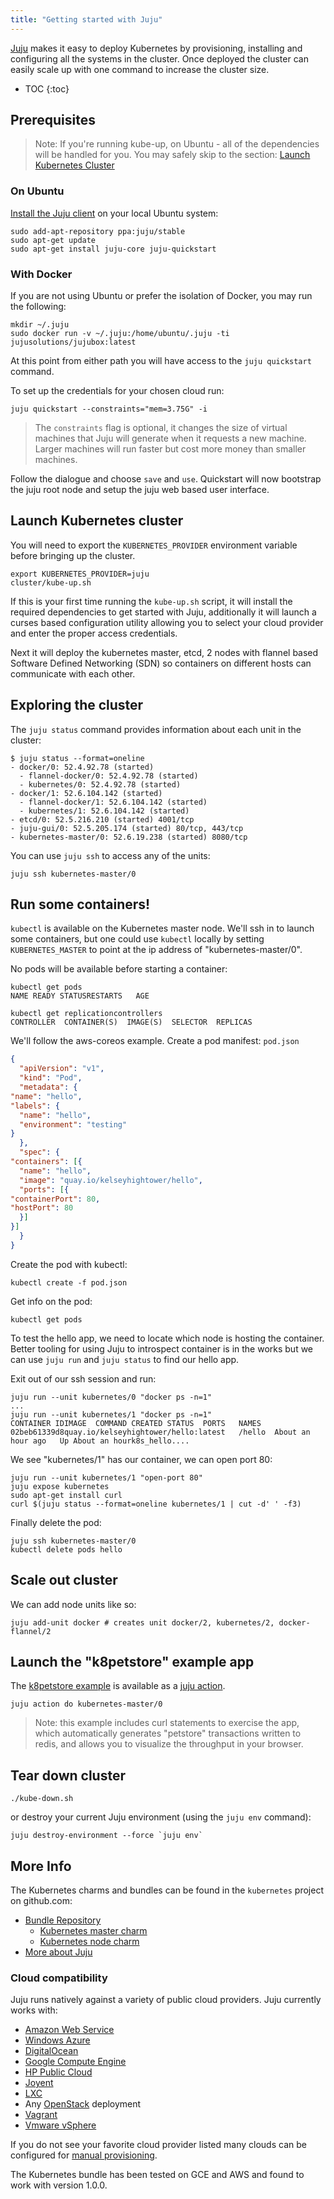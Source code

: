 ```yaml
---
title: "Getting started with Juju"
---
```

[Juju](https://jujucharms.com/docs/stable/about-juju) makes it easy to deploy
Kubernetes by provisioning, installing and configuring all the systems in
the cluster.  Once deployed the cluster can easily scale up with one command
to increase the cluster size.

* TOC
{:toc}

## Prerequisites

> Note: If you're running kube-up, on Ubuntu - all of the dependencies
> will be handled for you. You may safely skip to the section:
> [Launch Kubernetes Cluster](#launch-kubernetes-cluster)

### On Ubuntu

[Install the Juju client](https://jujucharms.com/get-started) on your
local Ubuntu system:

```shell
sudo add-apt-repository ppa:juju/stable
sudo apt-get update
sudo apt-get install juju-core juju-quickstart
```

### With Docker

If you are not using Ubuntu or prefer the isolation of Docker, you may
run the following:

```shell
mkdir ~/.juju
sudo docker run -v ~/.juju:/home/ubuntu/.juju -ti jujusolutions/jujubox:latest
```

At this point from either path you will have access to the `juju
quickstart` command.

To set up the credentials for your chosen cloud run:

```shell
juju quickstart --constraints="mem=3.75G" -i
```

> The `constraints` flag is optional, it changes the size of virtual machines
> that Juju will generate when it requests a new machine.  Larger machines
> will run faster but cost more money than smaller machines.

Follow the dialogue and choose `save` and `use`.  Quickstart will now
bootstrap the juju root node and setup the juju web based user
interface.


## Launch Kubernetes cluster

You will need to export the `KUBERNETES_PROVIDER` environment variable before
bringing up the cluster.

```shell
export KUBERNETES_PROVIDER=juju
cluster/kube-up.sh
```

If this is your first time running the `kube-up.sh` script, it will install
the required dependencies to get started with Juju, additionally it will
launch a curses based configuration utility allowing you to select your cloud
provider and enter the proper access credentials.

Next it will deploy the kubernetes master, etcd, 2 nodes with flannel based
Software Defined Networking (SDN) so containers on different hosts can
communicate with each other.


## Exploring the cluster

The `juju status` command provides information about each unit in the cluster:

```shell
$ juju status --format=oneline
- docker/0: 52.4.92.78 (started)
  - flannel-docker/0: 52.4.92.78 (started)
  - kubernetes/0: 52.4.92.78 (started)
- docker/1: 52.6.104.142 (started)
  - flannel-docker/1: 52.6.104.142 (started)
  - kubernetes/1: 52.6.104.142 (started)
- etcd/0: 52.5.216.210 (started) 4001/tcp
- juju-gui/0: 52.5.205.174 (started) 80/tcp, 443/tcp
- kubernetes-master/0: 52.6.19.238 (started) 8080/tcp
```

You can use `juju ssh` to access any of the units:

```shell
juju ssh kubernetes-master/0
```

## Run some containers!

`kubectl` is available on the Kubernetes master node.  We'll ssh in to
launch some containers, but one could use `kubectl` locally by setting
`KUBERNETES_MASTER` to point at the ip address of "kubernetes-master/0".

No pods will be available before starting a container:

```shell
kubectl get pods
NAME READY STATUSRESTARTS   AGE

kubectl get replicationcontrollers
CONTROLLER  CONTAINER(S)  IMAGE(S)  SELECTOR  REPLICAS
```

We'll follow the aws-coreos example. Create a pod manifest: `pod.json`

```json
{
  "apiVersion": "v1",
  "kind": "Pod",
  "metadata": {
"name": "hello",
"labels": {
  "name": "hello",
  "environment": "testing"
}
  },
  "spec": {
"containers": [{
  "name": "hello",
  "image": "quay.io/kelseyhightower/hello",
  "ports": [{
"containerPort": 80,
"hostPort": 80
  }]
}]
  }
}
```

Create the pod with kubectl:

```shell
kubectl create -f pod.json
```

Get info on the pod:

```shell
kubectl get pods
```

To test the hello app, we need to locate which node is hosting
the container. Better tooling for using Juju to introspect container
is in the works but we can use `juju run` and `juju status` to find
our hello app.

Exit out of our ssh session and run:

```shell
juju run --unit kubernetes/0 "docker ps -n=1"
...
juju run --unit kubernetes/1 "docker ps -n=1"
CONTAINER IDIMAGE  COMMAND CREATED STATUS  PORTS   NAMES
02beb61339d8quay.io/kelseyhightower/hello:latest   /hello  About an hour ago   Up About an hourk8s_hello....
```

We see "kubernetes/1" has our container, we can open port 80:

```shell
juju run --unit kubernetes/1 "open-port 80"
juju expose kubernetes
sudo apt-get install curl
curl $(juju status --format=oneline kubernetes/1 | cut -d' ' -f3)
```

Finally delete the pod:

```shell
juju ssh kubernetes-master/0
kubectl delete pods hello
```

## Scale out cluster

We can add node units like so:

```shell
juju add-unit docker # creates unit docker/2, kubernetes/2, docker-flannel/2
```

## Launch the "k8petstore" example app

The [k8petstore example](https://github.com/kubernetes/kubernetes/tree/release-1.1/examples/k8petstore/) is available as a
[juju action](https://jujucharms.com/docs/devel/actions).

```shell
juju action do kubernetes-master/0
```

> Note: this example includes curl statements to exercise the app, which
> automatically generates "petstore" transactions written to redis, and allows
> you to visualize the throughput in your browser.

## Tear down cluster

```shell
./kube-down.sh
```

or destroy your current Juju environment (using the `juju env` command):

```shell
juju destroy-environment --force `juju env`
```


## More Info

The Kubernetes charms and bundles can be found in the `kubernetes` project on
github.com:

 - [Bundle Repository](http://releases.k8s.io/release-1.1/cluster/juju/bundles)
   * [Kubernetes master charm](https://releases.k8s.io/release-1.1/cluster/juju/charms/trusty/kubernetes-master)
   * [Kubernetes node charm](https://releases.k8s.io/release-1.1/cluster/juju/charms/trusty/kubernetes)
 - [More about Juju](https://jujucharms.com)


### Cloud compatibility

Juju runs natively against a variety of public cloud providers. Juju currently
works with:

- [Amazon Web Service](https://jujucharms.com/docs/stable/config-aws)
- [Windows Azure](https://jujucharms.com/docs/stable/config-azure)
- [DigitalOcean](https://jujucharms.com/docs/stable/config-digitalocean)
- [Google Compute Engine](https://jujucharms.com/docs/stable/config-gce)
- [HP Public Cloud](https://jujucharms.com/docs/stable/config-hpcloud)
- [Joyent](https://jujucharms.com/docs/stable/config-joyent)
- [LXC](https://jujucharms.com/docs/stable/config-LXC)
- Any [OpenStack](https://jujucharms.com/docs/stable/config-openstack) deployment
- [Vagrant](https://jujucharms.com/docs/stable/config-vagrant)
- [Vmware vSphere](https://jujucharms.com/docs/stable/config-vmware)

If you do not see your favorite cloud provider listed many clouds can be
configured for [manual provisioning](https://jujucharms.com/docs/stable/config-manual).

The Kubernetes bundle has been tested on GCE and AWS and found to work with
version 1.0.0.